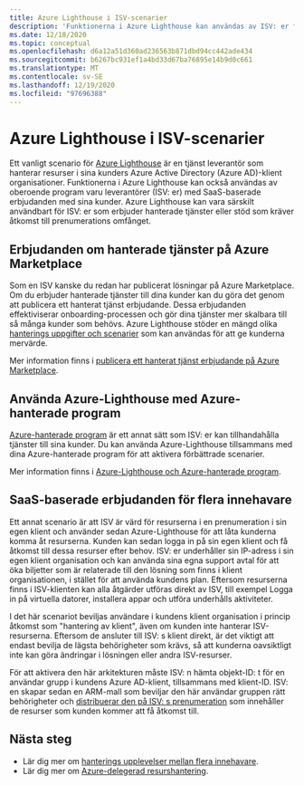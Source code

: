 ```yaml
---
title: Azure Lighthouse i ISV-scenarier
description: 'Funktionerna i Azure Lighthouse kan användas av ISV: er för mer flexibilitet med kund erbjudanden.'
ms.date: 12/18/2020
ms.topic: conceptual
ms.openlocfilehash: d6a12a51d360ad236563b871dbd94cc442ade434
ms.sourcegitcommit: b6267bc931ef1a4bd33d67ba76895e14b9d0c661
ms.translationtype: MT
ms.contentlocale: sv-SE
ms.lasthandoff: 12/19/2020
ms.locfileid: "97696388"
---
```

# <a name="azure-lighthouse-in-isv-scenarios"></a>Azure Lighthouse i ISV-scenarier

Ett vanligt scenario för [Azure Lighthouse](../overview.md) är en tjänst leverantör som hanterar resurser i sina kunders Azure Active Directory (Azure AD)-klient organisationer. Funktionerna i Azure Lighthouse kan också användas av oberoende program varu leverantörer (ISV: er) med SaaS-baserade erbjudanden med sina kunder. Azure Lighthouse kan vara särskilt användbart för ISV: er som erbjuder hanterade tjänster eller stöd som kräver åtkomst till prenumerations omfånget.

## <a name="managed-service-offers-in-azure-marketplace"></a>Erbjudanden om hanterade tjänster på Azure Marketplace

Som en ISV kanske du redan har publicerat lösningar på Azure Marketplace. Om du erbjuder hanterade tjänster till dina kunder kan du göra det genom att publicera ett hanterat tjänst erbjudande. Dessa erbjudanden effektiviserar onboarding-processen och gör dina tjänster mer skalbara till så många kunder som behövs. Azure Lighthouse stöder en mängd olika [hanterings uppgifter och scenarier](cross-tenant-management-experience.md#enhanced-services-and-scenarios) som kan användas för att ge kunderna mervärde.

Mer information finns i [publicera ett hanterat tjänst erbjudande på Azure Marketplace](../how-to/publish-managed-services-offers.md).

## <a name="using-azure-lighthouse-with-azure-managed-applications"></a>Använda Azure-Lighthouse med Azure-hanterade program

[Azure-hanterade program](../../azure-resource-manager/managed-applications/overview.md) är ett annat sätt som ISV: er kan tillhandahålla tjänster till sina kunder. Du kan använda Azure-Lighthouse tillsammans med dina Azure-hanterade program för att aktivera förbättrade scenarier.

Mer information finns i [Azure-Lighthouse och Azure-hanterade program](managed-applications.md).

## <a name="saas-based-multi-tenant-offerings"></a>SaaS-baserade erbjudanden för flera innehavare

Ett annat scenario är att ISV är värd för resurserna i en prenumeration i sin egen klient och använder sedan Azure-Lighthouse för att låta kunderna komma åt resurserna. Kunden kan sedan logga in på sin egen klient och få åtkomst till dessa resurser efter behov. ISV: er underhåller sin IP-adress i sin egen klient organisation och kan använda sina egna support avtal för att öka biljetter som är relaterade till den lösning som finns i klient organisationen, i stället för att använda kundens plan. Eftersom resurserna finns i ISV-klienten kan alla åtgärder utföras direkt av ISV, till exempel Logga in på virtuella datorer, installera appar och utföra underhålls aktiviteter.

I det här scenariot beviljas användare i kundens klient organisation i princip åtkomst som "hantering av klient", även om kunden inte hanterar ISV-resurserna. Eftersom de ansluter till ISV: s klient direkt, är det viktigt att endast bevilja de lägsta behörigheter som krävs, så att kunderna oavsiktligt inte kan göra ändringar i lösningen eller andra ISV-resurser.

För att aktivera den här arkitekturen måste ISV: n hämta objekt-ID: t för en användar grupp i kundens Azure AD-klient, tillsammans med klient-ID. ISV: en skapar sedan en ARM-mall som beviljar den här användar gruppen rätt behörigheter och [distribuerar den på ISV: s prenumeration](../how-to/onboard-customer.md) som innehåller de resurser som kunden kommer att få åtkomst till.

## <a name="next-steps"></a>Nästa steg

- Lär dig mer om [hanterings upplevelser mellan flera innehavare](cross-tenant-management-experience.md).
- Lär dig mer om [Azure-delegerad resurshantering](azure-delegated-resource-management.md).